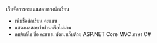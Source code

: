 เว็บจัดการคะแนนสอบของนักเรียน
- เพิ่มชื่อนักเรียน คะแนน
- แสดงผลสอบว่าผ่านหรือไม่ผ่าน
- ลบ/แก้ไข ชื่อ คะแนน
พัฒนาเว็บด้วย ASP.NET Core MVC ภาษา C#
